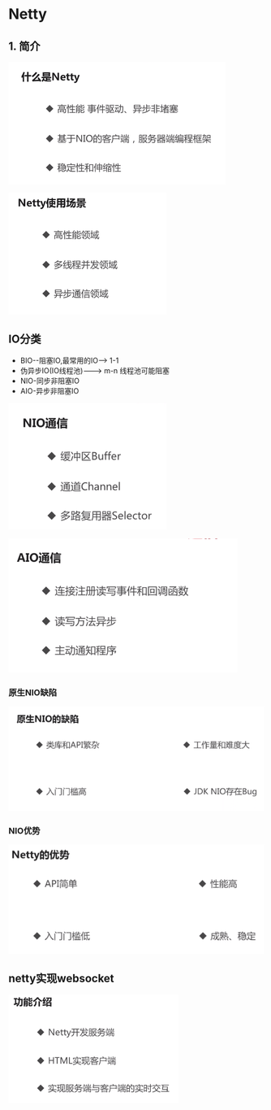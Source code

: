 # Netty

## 1. 简介

![1546934709059](assets/1546934709059.png)



![1546934765379](assets/1546934765379.png)



## IO分类

- BIO--阻塞IO,最常用的IO--> 1-1
- 伪异步IO(IO线程池)---> m-n 线程池可能阻塞
- NIO-同步非阻塞IO
- AIO-异步非阻塞IO

![1546935647780](assets/1546935647780.png)



![1546935624793](assets/1546935624793.png)

### 原生NIO缺陷

![1546935702453](assets/1546935702453.png)

### NIO优势

![1546935763436](assets/1546935763436.png)





## netty实现websocket

![1546936261982](assets/1546936261982.png)

